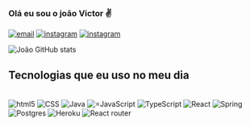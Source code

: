 ### Olá eu sou o joão Victor ✌️

[![email](https://img.shields.io/badge/Gmail-D14836?style=for-the-badge&logo=gmail&logoColor=white)]()
[![instagram](https://img.shields.io/badge/Instagram-E4405F?style=for-the-badge&logo=instagram&logoColor=white)](https://www.instagram.com/joao_meneses204/)
[![instagram](https://img.shields.io/badge/LinkedIn-0077B5?style=for-the-badge&logo=linkedin&logoColor=white)](https://www.linkedin.com/in/jo%C3%A3o-meneses-8198501b6/)

![João GitHub stats](https://github-readme-stats.vercel.app/api?username=joaomenesesbsb&show_icons=true&theme=merko)

## Tecnologias que eu uso no meu dia

<div style='display: inline_block' ><br/>
    <img align='center' alt='html5' src='https://img.shields.io/badge/HTML5-E34F26?style=for-the-badge&logo=html5&logoColor=white'>
    <img align='center' alt='CSS' src='https://img.shields.io/badge/CSS3-1572B6?style=for-the-badge&logo=css3&logoColor=white'>
    <img align='center' alt='Java' src='https://img.shields.io/badge/Java-ED8B00?style=for-the-badge&logo=openjdk&logoColor=white'>
    <img align='center' alt='=JavaScript' src='https://img.shields.io/badge/JavaScript-F7DF1E?style=for-the-badge&logo=javascript&logoColor=black'>
    <img align='center' alt='TypeScript' src='https://img.shields.io/badge/TypeScript-007ACC?style=for-the-badge&logo=typescript&logoColor=white'>
    <img align='center' alt='React' src='https://img.shields.io/badge/React-20232A?style=for-the-badge&logo=react&logoColor=61DAFB'>
    <img align='center' alt='Spring' src='https://img.shields.io/badge/Spring-6DB33F?style=for-the-badge&logo=spring&logoColor=white'>
    <img align='center' alt='Postgres' src='https://img.shields.io/badge/PostgreSQL-316192?style=for-the-badge&logo=postgresql&logoColor=white'>
    <img align='center' alt='Heroku' src='https://img.shields.io/badge/Heroku-430098?style=for-the-badge&logo=heroku&logoColor=white'>
    <img align='center' alt='React router' src='https://img.shields.io/badge/React_Router-CA4245?style=for-the-badge&logo=react-router&logoColor=white'>
</div>
